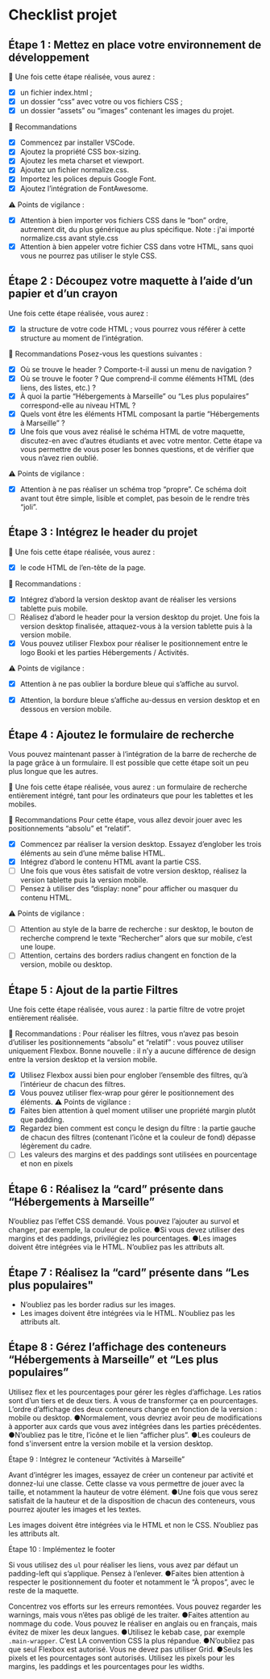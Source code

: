 # Checklist projet

## Étape 1 : Mettez en place votre environnement de développement

🎯 Une fois cette étape réalisée, vous aurez :

- [x] un fichier index.html ;
- [x] un dossier “css” avec votre ou vos fichiers CSS ;
- [x] un dossier “assets” ou “images” contenant les images du projet.

📌 Recommandations

- [x] Commencez par installer VSCode.
- [x] Ajoutez la propriété CSS box-sizing.
- [x] Ajoutez les meta charset et viewport.
- [x] Ajoutez un fichier normalize.css.
- [x] Importez les polices depuis Google Font.
- [x] Ajoutez l’intégration de FontAwesome.

:warning: Points de vigilance :

- [x] Attention à bien importer vos fichiers CSS dans le “bon” ordre, autrement dit, du plus générique au plus spécifique.
Note : j'ai importé normalize.css avant style.css
- [x] Attention à bien appeler votre fichier CSS dans votre HTML, sans quoi vous ne pourrez pas utiliser le style CSS.

## Étape 2 : Découpez votre maquette à l’aide d’un papier et d’un crayon

Une fois cette étape réalisée, vous aurez :

- [x] la structure de votre code HTML ; vous pourrez vous référer à cette structure au moment de l’intégration.

📌 Recommandations
Posez-vous les questions suivantes :

- [x] Où se trouve le header ? Comporte-t-il aussi un menu de navigation ?
- [x] Où se trouve le footer ? Que comprend-il comme éléments HTML (des liens, des listes, etc.) ?
- [x] À quoi la partie “Hébergements à Marseille” ou “Les plus populaires” correspond-elle au niveau HTML ?
- [x] Quels vont être les éléments HTML composant la partie “Hébergements à Marseille” ?
- [x] Une fois que vous avez réalisé le schéma HTML de votre maquette, discutez-en avec d’autres étudiants et avec votre mentor. Cette étape va vous permettre de vous poser les bonnes questions, et de vérifier que vous n’avez rien oublié.

:warning: Points de vigilance :

- [x] Attention à ne pas réaliser un schéma trop “propre”. Ce schéma doit avant tout être simple, lisible et complet, pas besoin de le rendre très “joli”.

## Étape 3 : Intégrez le header du projet

🎯 Une fois cette étape réalisée, vous aurez :

- [x] le code HTML de l’en-tête de la page.

📌 Recommandations :
- [x] Intégrez d’abord la version desktop avant de réaliser les versions
tablette puis mobile.
- [ ] Réalisez d’abord le header pour la version desktop du projet. Une fois
la version desktop finalisée, attaquez-vous à la version tablette puis à
la version mobile.
- [x] Vous pouvez utiliser Flexbox pour réaliser le positionnement entre le
logo Booki et les parties Hébergements / Activités.

:warning: Points de vigilance :

- [x] Attention à ne pas oublier la bordure bleue qui s’affiche au survol.

- [x] Attention, la bordure bleue s’affiche au-dessus en version desktop et
en dessous en version mobile.

## Étape 4 : Ajoutez le formulaire de recherche

Vous pouvez maintenant passer à l’intégration de la barre de recherche de
la page grâce à un formulaire. Il est possible que cette étape soit un peu
plus longue que les autres.

🎯 Une fois cette étape réalisée, vous aurez : un formulaire de recherche entièrement intégré, tant pour les ordinateurs que pour les tablettes et les mobiles.

📌 Recommandations
Pour cette étape, vous allez devoir jouer avec les positionnements “absolu” et “relatif”.

- [x] Commencez par réaliser la version desktop. Essayez d’englober les trois éléments au sein d’une même balise HTML.
- [x] Intégrez d’abord le contenu HTML avant la partie CSS.
- [ ] Une fois que vous êtes satisfait de votre version desktop, réalisez la
version tablette puis la version mobile.
- [ ] Pensez à utiliser des “display: none” pour afficher ou masquer du
contenu HTML.

:warning: Points de vigilance :

- [ ] Attention au style de la barre de recherche : sur desktop, le bouton
de recherche comprend le texte “Rechercher” alors que sur mobile,
c’est une loupe.
- [ ] Attention, certains des borders radius changent en fonction de la
version, mobile ou desktop.

## Étape 5 : Ajout de la partie Filtres

Une fois cette étape réalisée, vous aurez : la partie filtre de votre projet entièrement réalisée.

📌 Recommandations :
Pour réaliser les filtres, vous n’avez pas besoin d’utiliser les positionnements “absolu” et “relatif” : vous pouvez utiliser uniquement Flexbox. Bonne nouvelle : il n’y a aucune  différence de design entre la version desktop et la version mobile.

- [x] Utilisez Flexbox aussi bien pour englober l’ensemble des filtres, qu’à l’intérieur de chacun des filtres.
- [x] Vous pouvez utiliser flex-wrap pour gérer le positionnement des éléments.
⚠ Points de vigilance :
- [x] Faites bien attention à quel moment utiliser une propriété margin plutôt que padding.
- [x] Regardez bien comment est conçu le design du filtre : la partie gauche de chacun des filtres (contenant l’icône et la couleur de fond) dépasse légèrement du cadre.
- [ ] Les valeurs des margins et des paddings sont utilisées en pourcentage et non en pixels

## Étape 6 : Réalisez la “card” présente dans “Hébergements à Marseille”

N’oubliez pas l’effet CSS demandé. Vous pouvez l’ajouter au survol et
changer, par exemple, la couleur de police.
●Si vous devez utiliser des margins et des paddings, privilégiez les
pourcentages.
●Les images doivent être intégrées via le HTML. N’oubliez pas les
attributs alt.

## Étape 7 : Réalisez la “card” présente dans “Les plus populaires"

- N’oubliez pas les border radius sur les images.
- Les images doivent être intégrées via le HTML. N’oubliez pas les attributs alt.

## Étape 8 : Gérez l’affichage des conteneurs “Hébergements à Marseille” et “Les plus populaires”

Utilisez flex et les pourcentages pour gérer les règles d’affichage. Les
ratios sont d’un tiers et de deux tiers. À vous de transformer ça en
pourcentages.
L’ordre d’affichage des deux conteneurs change en fonction de la
version : mobile ou desktop.
●Normalement, vous devriez avoir peu de modifications à apporter
aux cards que vous avez intégrées dans les parties précédentes.
●N’oubliez pas le titre, l’icône et le lien “afficher plus”.
●Les couleurs de fond s'inversent entre la version mobile et la version
desktop.

Étape 9 : Intégrez le conteneur “Activités à Marseille”

Avant d’intégrer les images, essayez de créer un conteneur par
activité et donnez-lui une classe. Cette classe va vous permettre de
jouer avec la taille, et notamment la hauteur de votre élément.
●Une fois que vous serez satisfait de la hauteur et de la disposition de
chacun des conteneurs, vous pourrez ajouter les images et les textes.

Les images doivent être intégrées via le HTML et non le CSS.
N’oubliez pas les attributs alt.

Étape 10 : Implémentez le footer

Si vous utilisez des `ul` pour réaliser les liens, vous avez par défaut
un padding-left qui s’applique. Pensez à l’enlever.
●Faites bien attention à respecter le positionnement du footer et
notamment le “À propos”, avec le reste de la maquette.

Concentrez vos efforts sur les erreurs remontées. Vous pouvez
regarder les warnings, mais vous n’êtes pas obligé de les traiter.
●Faites attention au nommage du code. Vous pouvez le réaliser en
anglais ou en français, mais évitez de mixer les deux langues.
●Utilisez le kebab case, par exemple `.main-wrapper`. C’est LA
convention CSS la plus répandue.
●N’oubliez pas que seul Flexbox est autorisé. Vous ne devez pas utiliser
Grid.
●Seuls les pixels et les pourcentages sont autorisés. Utilisez les pixels
pour les margins, les paddings et les pourcentages pour les widths.